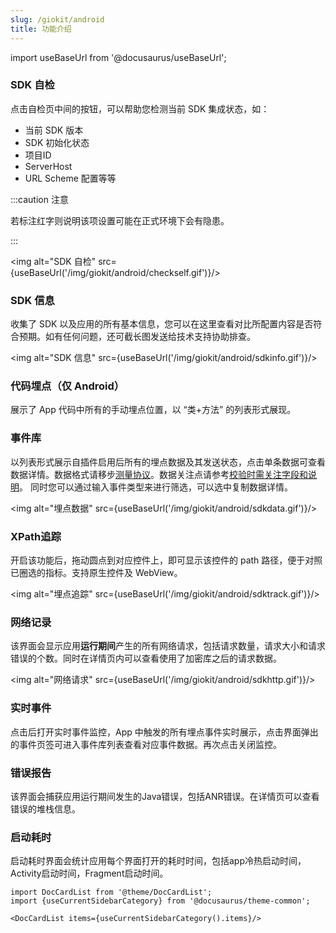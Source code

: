 ```yaml
---
slug: /giokit/android
title: 功能介绍
---
```



import useBaseUrl from '@docusaurus/useBaseUrl';

### SDK 自检

点击自检页中间的按钮，可以帮助您检测当前 SDK 集成状态，如：

- 当前 SDK 版本
- SDK 初始化状态
- 项目ID
- ServerHost
- URL Scheme 配置等等

:::caution 注意

若标注红字则说明该项设置可能在正式环境下会有隐患。

:::

 <img alt="SDK 自检" src={useBaseUrl('/img/giokit/android/checkself.gif')}/>

### SDK 信息

收集了 SDK 以及应用的所有基本信息，您可以在这里查看对比所配置内容是否符合预期。如有任何问题，还可截长图发送给技术支持协助排查。

 <img alt="SDK 信息" src={useBaseUrl('/img/giokit/android/sdkinfo.gif')}/>

### 代码埋点（仅 Android）

展示了 App 代码中所有的手动埋点位置，以 “类+方法” 的列表形式展现。

 <ImageLoader path="version-3.x/img/giokit/android/sdkcode.jpg" />

### 事件库

以列表形式展示自插件启用后所有的埋点数据及其发送状态，点击单条数据可查看数据详情。数据格式请移步[测量协议](/docs/Measurement%20Protocol)。数据关注点请参考[校验时需关注字段和说明](/docs/debugverify#校验时需关注字段和说明)。
同时您可以通过输入事件类型来进行筛选，可以选中复制数据详情。

 <img alt="埋点数据" src={useBaseUrl('/img/giokit/android/sdkdata.gif')}/>


### XPath追踪

开启该功能后，拖动圆点到对应控件上，即可显示该控件的 path 路径，便于对照已圈选的指标。支持原生控件及 WebView。

 <img alt="埋点追踪" src={useBaseUrl('/img/giokit/android/sdktrack.gif')}/>

### 网络记录
该界面会显示应用**运行期间**产生的所有网络请求，包括请求数量，请求大小和请求错误的个数。同时在详情页内可以查看使用了加密库之后的请求数据。

 <img alt="网络请求" src={useBaseUrl('/img/giokit/android/sdkhttp.gif')}/>

### 实时事件

点击后打开实时事件监控，App 中触发的所有埋点事件实时展示，点击界面弹出的事件页签可进入事件库列表查看对应事件数据。再次点击关闭监控。

### 错误报告
该界面会捕获应用运行期间发生的Java错误，包括ANR错误。在详情页可以查看错误的堆栈信息。

### 启动耗时
启动耗时界面会统计应用每个界面打开的耗时时间，包括app冷热启动时间，Activity启动时间，Fragment启动时间。

```mdx-code-block
import DocCardList from '@theme/DocCardList';
import {useCurrentSidebarCategory} from '@docusaurus/theme-common';

<DocCardList items={useCurrentSidebarCategory().items}/>
```
